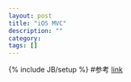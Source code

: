 ```yaml
---
layout: post
title: "iOS MVC"
description: ""
category: 
tags: []
---
```

{% include JB/setup %}
#参考
[link](http://developer.apple.com/library/ios/#featuredarticles/ViewControllerPGforiPhoneOS/Introduction/Introduction.html#//apple_ref/doc/uid/TP40007457-CH1-SW1)


